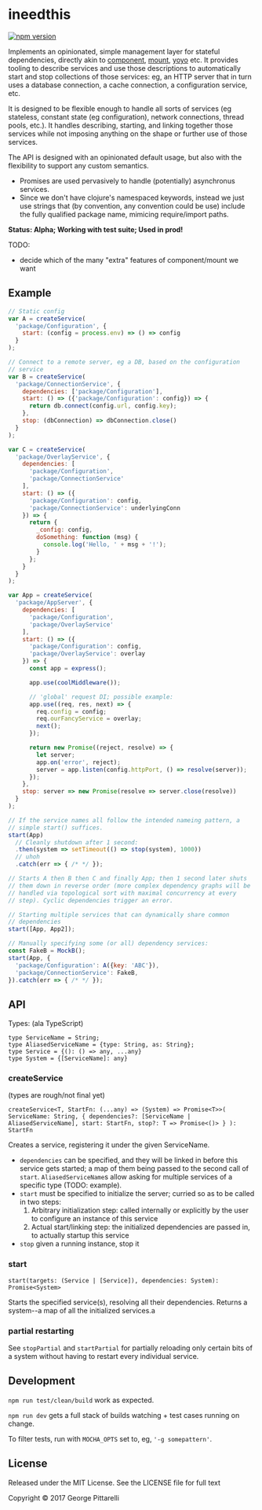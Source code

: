 # ineedthis
[![npm version](https://badge.fury.io/js/ineedthis.svg)](https://badge.fury.io/js/ineedthis)

Implements an opinionated, simple management layer for stateful
dependencies, directly akin to
[component](https://github.com/stuartsierra/component),
[mount](https://github.com/tolitius/mount),
[yoyo](https://github.com/jarohen/yoyo) etc. It provides tooling to
describe services and use those descriptions to automatically start
and stop collections of those services: eg, an HTTP server that in
turn uses a database connection, a cache connection, a configuration
service, etc.

It is designed to be flexible enough to handle all sorts of services
(eg stateless, constant state (eg configuration), network connections,
thread pools, etc.). It handles describing, starting, and linking
together those services while not imposing anything on the shape or
further use of those services.

The API is designed with an opinionated default usage, but also with
the flexibility to support any custom semantics.
  - Promises are used pervasively to handle (potentially) asynchronus
    services.
  - Since we don't have clojure's namespaced keywords, instead we just
    use strings that (by convention, any convention could be use)
    include the fully qualified package name, mimicing require/import
    paths.

**Status: Alpha; Working with test suite; Used in prod!**

TODO:
  - decide which of the many "extra" features of component/mount we
    want

## Example

```js
// Static config
var A = createService(
  'package/Configuration', {
    start: (config = process.env) => () => config
  }
);

// Connect to a remote server, eg a DB, based on the configuration
// service
var B = createService(
  'package/ConnectionService', {
    dependencies: ['package/Configuration'],
    start: () => ({'package/Configuration': config}) => {
      return db.connect(config.url, config.key);
    },
    stop: (dbConnection) => dbConnection.close()
  }
);

var C = createService(
  'package/OverlayService', {
    dependencies: [
      'package/Configuration',
      'package/ConnectionService'
    ],
    start: () => ({
      'package/Configuration': config,
      'package/ConnectionService': underlyingConn
    }) => {
      return {
        _config: config,
        doSomething: function (msg) {
          console.log('Hello, ' + msg + '!');
        }
      };
    }
  }
);

var App = createService(
  'package/AppServer', {
    dependencies: [
      'package/Configuration',
      'package/OverlayService'
    ],
    start: () => ({
      'package/Configuration': config,
      'package/OverlayService': overlay
    }) => {
      const app = express();

      app.use(coolMiddleware());

      // 'global' request DI; possible example:
      app.use((req, res, next) => {
        req.config = config;
        req.ourFancyService = overlay;
        next();
      });

      return new Promise((reject, resolve) => {
        let server;
        app.on('error', reject);
        server = app.listen(config.httpPort, () => resolve(server));
      });
    },
    stop: server => new Promise(resolve => server.close(resolve))
  }
);

// If the service names all follow the intended nameing pattern, a
// simple start() suffices.
start(App)
  // Cleanly shutdown after 1 second:
  .then(system => setTimeout(() => stop(system), 1000))
  // uhoh
  .catch(err => { /* */ });

// Starts A then B then C and finally App; then 1 second later shuts
// them down in reverse order (more complex dependency graphs will be
// handled via topological sort with maximal concurrency at every
// step). Cyclic dependencies trigger an error.

// Starting multiple services that can dynamically share common
// dependencies
start([App, App2]);

// Manually specifying some (or all) dependency services:
const FakeB = MockB();
start(App, {
  'package/Configuration': A({key: 'ABC'}),
  'package/ConnectionService': FakeB,
}).catch(err => { /* */ });
```

## API

Types: (ala TypeScript)
```
type ServiceName = String;
type AliasedServiceName = {type: String, as: String};
type Service = {(): () => any, ...any}
type System = {[ServiceName]: any}
```

### createService

(types are rough/not final yet)

`createService<T, StartFn: (...any) => (System) => Promise<T>>(
  ServiceName: String, {
    dependencies?: [ServiceName | AliasedServiceName],
    start: StartFn,
    stop?: T => Promise<()>
  }
): StartFn`

Creates a service, registering it under the given
ServiceName.
  - `dependencies` can be specified, and they will be linked in before
    this service gets started; a map of them being passed to the
    second call of `start`. `AliasedServiceName`s allow asking for
    multiple services of a specific type (TODO: example).
  - `start` must be specified to initialize the server; curried so as
    to be called in two steps:
    1. Arbitrary initialization step: called internally or explicitly
       by the user to configure an instance of this service
    2. Actual start/linking step: the initialized dependencies are
       passed in, to actually startup this service
  - `stop` given a running instance, stop it

### start

`start(targets: (Service | [Service]), dependencies: System): Promise<System>`

Starts the specified service(s), resolving all their
dependencies. Returns a system--a map of all the initialized services.a

### partial restarting

See `stopPartial` and `startPartial` for partially reloading only
certain bits of a system without having to restart every individual
service.

## Development

`npm run test/clean/build` work as expected.

`npm run dev` gets a full stack of builds watching + test cases
running on change.

To filter tests, run with `MOCHA_OPTS` set to, eg, `'-g somepattern'`.

## License

Released under the MIT License. See the LICENSE file for full text

Copyright © 2017 George Pittarelli
